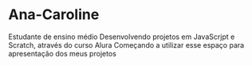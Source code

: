 # Ana-Caroline
Estudante de ensino médio
Desenvolvendo projetos em JavaScrjpt e Scratch, através do curso Alura
Começando a utilizar esse espaço para apresentação dos meus projetos
